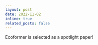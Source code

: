 ```yaml
---
layout: post
date: 2022-11-02
inline: true
related_posts: false
---
```


Ecoformer is selected as a spotlight paper!